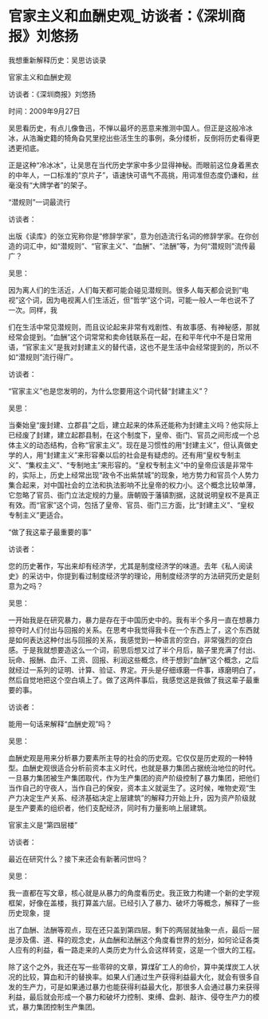 # 官家主义和血酬史观_访谈者：《深圳商报》刘悠扬

我想重新解释历史：吴思访谈录

官家主义和血酬史观

访谈者：《深圳商报》刘悠扬

时间：2009年9月27日

吴思看历史，有点儿像鲁迅，不惮以最坏的恶意来推测中国人。但正是这般冷冰冰，从浩瀚史籍的犄角旮旯里挖出些活生生的事例，条分缕析，反倒将历史看得更透更彻底。

正是这种“冷冰冰”，让吴思在当代历史学家中多少显得神秘。而眼前这位身着黑衣的中年人，一口标准的“京片子”，语速快可语气不高挑，用词准但态度仍谦和，丝毫没有“大牌学者”的架子。

“潜规则”一词最流行

访谈者：

出版《读库》的张立宪称你是“修辞学家”，意为创造流行名词的修辞学家。在你创造的词汇中，如“潜规则”、“官家主义”、“血酬”、“法酬”等，为何“潜规则”流传最广？

吴思：

因为离人们的生活近，人们每天都可能会碰见潜规则。很多人每天都会说到“电视”这个词，因为电视离人们生活近，但“哲学”这个词，可能一般人一年也说不了一次。同样，我

们在生活中常见潜规则，而且议论起来非常有戏剧性、有故事感、有神秘感，那就经常会提到。“血酬”这个词常常和卖命钱联系在一起，在和平年代中不是日常用语，“官家主义”是我对封建主义的替代语，这也不是生活中会经常提到的，所以不如“潜规则”流行得广。

访谈者：

“官家主义”也是您发明的，为什么您要用这个词代替“封建主义”？

吴思：

当秦始皇“废封建、立郡县”之后，建立起来的体系还能称为封建主义吗？他实际上已经废了封建，建立起郡县制，在这个制度下，皇帝、衙门、官员之间形成一个总体主义的动态结构，合称“官家主义”。现在是习惯性的用“封建主义”，但认真做史学的人，用“封建主义”来形容秦以后的社会是有疑虑的。还有用“皇权专制主义”、“集权主义”、“专制地主”来形容的。“皇权专制主义”中的皇帝应该是非常牛的，实际上，历史上经常出现“政令不出紫禁城”的现象，地方势力和官员个人势力集合起来，对中国社会的立法和执法影响不比皇帝的权力小。这个概念比较单薄，它忽略了官员、衙门立法定规的力量。唐朝毁于藩镇割据，这就说明皇权不是真正有效。而“官家”这个词，包括了皇帝、官员、衙门三方面，比“封建主义”、“皇权专制主义”更适合。

“做了我这辈子最重要的事”

访谈者：

您的历史著作，写出来却有经济学，尤其是制度经济学的味道。去年《私人阅读史》的采访中，你提到看过制度经济学的理论，用制度经济学的方法研究历史是刻意为之吗？

吴思：

一开始我是在研究暴力，暴力是存在于中国历史中的。我有半个多月一直在想暴力掠夺时人们付出与回报的关系。在思考中我觉得我卡在一个东西上了，这个东西就是如何表达这种付出与回报的关系，我感觉到一种语言的空白，非常强烈的空白感。于是我就想要造这么一个词，前思后想又过了半个月后，脑子里充满了付出、玩命、报酬、血汗、工资、回报、利润这些概念，终于想到“血酬”这个概念，之后就经过一系列的证明、计算、验证、界定。开头是仔细琢磨一件事，琢磨明白了，然后自觉地把这个空白填上了。做了这两件事后，我感觉这是我做了我这辈子最重要的事。

访谈者：

能用一句话来解释“血酬史观”吗？

吴思：

血酬史观是用来分析暴力要素所主导的社会的历史观。它仅仅是历史观的一种特型。血酬史观很适合分析前资本主义时代，也就是暴力集团占据统治地位的时代。一旦暴力集团被生产集团取代，作为生产集团的资产阶级控制了暴力集团，把他们当作自己的守夜人，当作自己的保安，资本主义就诞生了。这时候，唯物史观“生产力决定生产关系、经济基础决定上层建筑”的解释力开始上升，因为资产阶级就是生产要素的组织者，他们支配经济，同时有力量影响上层建筑。

官家主义是“第四层楼”

访谈者：

最近在研究什么？接下来还会有新著问世吗？

吴思：

我一直都在写文章，核心就是从暴力的角度看历史。我正致力构建一个新的史学观框架，好像在盖楼，我打算盖六层。已经引入了暴力、破坏力等概念，解释了一些历史现象，提

出了血酬、法酬等观点，现在还只盖到第四层。剩下的两层就抽象一点，最后一层是涉及儒、道、释的观念史，从血酬和法酬这个角度看世界的划分，如何论证各类人应有的利益，看一路走来的人类历史为什么会这样转变，这是一个很大的工程。

除了这个之外，我还在写一些零碎的文章，算煤矿工人的命价，算中美煤炭工人状况的比较，算血和汗的替换率。如果人们通过生产获得利益最大化，就会有很多自发的生产力，可是如果通过暴力也能获得利益最大化，那很多人会通过暴力来获得利益，最后就会形成一个暴力和破坏力控制、束缚、盘剥、敲诈、侵夺生产力的模式，暴力集团控制生产集团。